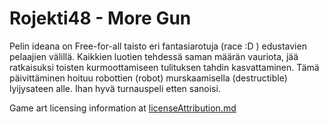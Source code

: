 # Rojekti48 - More Gun

Pelin ideana on Free-for-all taisto eri fantasiarotuja (race :D ) edustavien pelaajien välillä. Kaikkien luotien tehdessä saman määrän vauriota, jää ratkaisuksi toisten kurmoottamiseen tulituksen tahdin kasvattaminen. Tämä päivittäminen hoituu robottien (robot) murskaamisella (destructible) lyijysateen alle. Ihan hyvä turnauspeli etten sanoisi.

Game art licensing information at [licenseAttribution.md](licenseAttribution.md)
